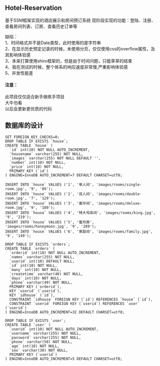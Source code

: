 ## Hotel-Reservation
基于SSM框架实现的酒店展示和房间预订系统
现阶段实现的功能：登陆、注册、查看房间列表、订房、查看历史订单等

缺陷：<br>
1、时间格式并不是Date类型，此时使用的是字符串<br>
2、在显示历史预定记录的时候，未使用分页，仅仅使用css的overflow属性，及其影响体验感<br>
3、本来打算使用shiro框架的，但是由于时间问题，只能草草的结束<br>
4、我在测试的时候，整个体系的响应速度非常慢,严重影响体验感<br>
5、并发性能差<br>

#### 注意：
此项目仅仅适合新手做练手项目<br>
大牛勿看<br>
以后会更新更优质的代码<br>



## 数据库的设计
```
SET FOREIGN_KEY_CHECKS=0;
DROP TABLE IF EXISTS `house`;
CREATE TABLE `house` (
  `id` int(10) NOT NULL AUTO_INCREMENT,
  `housename` varchar(255) NOT NULL,
  `images` varchar(255) NOT NULL DEFAULT '',
  `number` int(10) NOT NULL,
  `price` int(10) NOT NULL,
  PRIMARY KEY (`id`)
) ENGINE=InnoDB AUTO_INCREMENT=7 DEFAULT CHARSET=utf8;

INSERT INTO `house` VALUES ('1', '单人间', 'images/rooms/single-room.jpg', '9', '89');
INSERT INTO `house` VALUES ('2', '双人间', 'images/rooms/double-room.jpg', '7', '129');
INSERT INTO `house` VALUES ('3', '豪华间', 'images/rooms/deluxe-room.jpg', '9', '189');
INSERT INTO `house` VALUES ('4', '特大号床间', 'images/rooms/king.jpg', '9', '219');
INSERT INTO `house` VALUES ('5', '蜜月房', 'images/rooms/honeymoon.jpg', '9', '289');
INSERT INTO `house` VALUES ('6', '家庭间', 'images/rooms/family.jpg', '9', '149');

DROP TABLE IF EXISTS `orders`;
CREATE TABLE `orders` (
  `orderid` int(10) NOT NULL AUTO_INCREMENT,
  `names` varchar(255) NOT NULL,
  `userid` int(10) DEFAULT NULL,
  `id` int(10) NOT NULL,
  `many` int(10) NOT NULL,
  `createtime` varchar(40) NOT NULL,
  `days` int(10) NOT NULL,
  `phone` varchar(49) NOT NULL,
  PRIMARY KEY (`orderid`),
  KEY `userid` (`userid`),
  KEY `idhouse` (`id`),
  CONSTRAINT `idhouse` FOREIGN KEY (`id`) REFERENCES `house` (`id`),
  CONSTRAINT `userid` FOREIGN KEY (`userid`) REFERENCES `user` (`userid`)
) ENGINE=InnoDB AUTO_INCREMENT=32 DEFAULT CHARSET=utf8;

DROP TABLE IF EXISTS `user`;
CREATE TABLE `user` (
  `userid` int(10) NOT NULL AUTO_INCREMENT,
  `username` varchar(255) NOT NULL,
  `password` varchar(255) NOT NULL,
  `phone` varchar(50) NOT NULL,
  `age` int(10) NOT NULL,
  `sex` varchar(30) NOT NULL,
  PRIMARY KEY (`userid`)
) ENGINE=InnoDB AUTO_INCREMENT=5 DEFAULT CHARSET=utf8;

```

